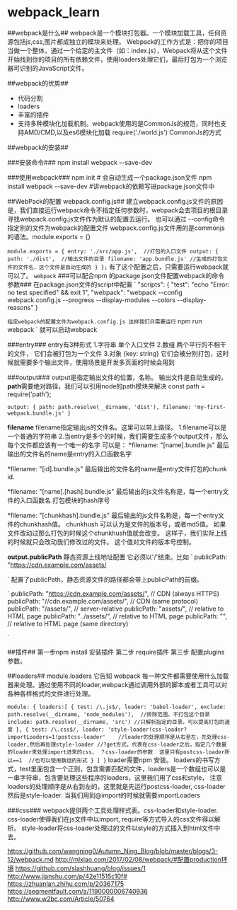 # webpack_learn
##webpack是什么##
webpack是一个模块打包器。一个模块加载工具，任何资源包括js,css,图片都成独立的模块来处理。
Webpack的工作方式是：把你的项目当做一个整体，通过一个给定的主文件（如：index.js），Webpack将从这个文件开始找到你的项目的所有依赖文件，使用loaders处理它们，最后打包为一个浏览器可识别的JavaScript文件。

##webpack的优势##
* 代码分割
* loaders
* 丰富的插件
* 支持多种模块化加载机制。webpack使用的是CommonJs的规范，同时也支持AMD/CMD,以及es6模块化加载
	require('./world.js')  CommonJs的方式


##webpack的安装##

###安装命令###
npm install webpack --save-dev 

###使用webpack###
npm init # 会自动生成一个package.json文件
npm install webpack --save-dev  #讲webpack的依赖写进package.json文件中

##WebPack的配置 webpack.config.js##
建立webpack.config.js文件的原因是，我们直接运行webpack命令不指定任何参数时，webpack会去项目的根目录寻找webpack.config.js文件作为默认的配置去运行。
也可以通过 --config命令指定别的文件为webpack的配置文件
webpack.config.js文件用的是commonjs的语法。module.exports = {}

`
	module.exports = {
    	entry: './src/app.js',  //打包的入口文件
    	output: {
        	path: './dist',  //输出文件的目录
        	filename: 'app.bundle.js' //生成的打包文件的文件名，这个文件是自动生成的
     	}
 	};
`
有了这个配置之后，只需要运行webpack就可以了。
`
	webpack
`
###可以配合npm 的package.json文件配置webpack的命令参数###
在package.json文件的script中配置
`
	"scripts": {
    	"test": "echo \"Error: no test specified\" && exit 1",
    	"webpack": "webpack --config webpack.config.js --progress --display-modules --colors --display-reasons"
  	}

`
指定webpack的配置文件为webpack.config.js
这样我们只需要运行
`
	npm run webpack
`
就可以启动webpack

###entry###
entry有3种形式
1.字符串  单个入口文件
2.数组    两个平行的不相干的文件， 它们会被打包为一个文件
3.对象    {key: string} 它们会被分别打包，这时候就需要多个输出文件，使用场景是开发多页面的时候会用到

###output###
output是指定输出文件的位置，名称。 输出文件是自动生成的。
**path**需要绝对路径，我们可以引用node的path模块来解决
const path = require('path'); 

` output: {
    path: path.resolve(__dirname, 'dist'),
    filename: 'my-first-webpack.bundle.js'
  }
`

**filename**
filename指定输出js的文件名。这里可以带上路径。
1.filename可以是一个普通的字符串
2.当entry是多个的时候，我们需要生成多个output文件，那么每个文件都应该有一个唯一的名字
可以是：
*filename: "[name].bundle.js"
最后输出的文件名的name是entry的入口函数名字

*filename: "[id].bundle.js"
最后输出的文件名的name是entry文件打包的chunk id.

*filename: "[name].[hash].bundle.js"
最后输出的js文件名称是，每一个entry文件的入口函数名.打包模块的hash序号

*filename: "[chunkhash].bundle.js"
最后输出的js文件名称是，每一个entry文件的chunkhash值。
chunkhush 可以认为是文件的版本号，或者md5值。 如果文件改动过那么打包的时候这个chunkhush值就会改变。 这样子，我们实际上线的时候就只会改动我们修改过的文件。 这个值对文件的版本号控制。  


**output.publicPath**
静态资源上线地址配置 
它必须以'/'结束。比如
`
  publicPath: "https://cdn.example.com/assets/

`
配置了publicPath，静态资源文件的路径都会带上publicPath的前缀。 

`
  publicPath: "https://cdn.example.com/assets/", // CDN (always HTTPS)
  publicPath: "//cdn.example.com/assets/", // CDN (same protocol)
  publicPath: "/assets/", // server-relative
  publicPath: "assets/", // relative to HTML page
  publicPath: "../assets/", // relative to HTML page
  publicPath: "", // relative to HTML page (same directory)

`

##插件##
第一步npm install 安装插件
第二步 require插件
第三步 配置plugins参数。




##loaders##
module.loaders 它告知 webpack 每一种文件都需要使用什么加载器来处理。通过使用不同的loader,webpack通过调用外部的脚本或者工具可以对各种各样格式的文件进行处理。

`
  module: {
    loaders:[
      {
        test: /\.js$/,
        loader: 'babel-loader',
        exclude: path.resolve(__dirname, 'node_modules'),  //排除范围，不打包这个目录
        include: path.resolve(__dirname, 'src') //只解析指定的目录，可以提高打包的速度
      },
      {
        test: /\.css$/,
        loader: 'style-loader!css-loader?importLoaders=1!postcss-loader'    //loader的处理顺序是从右至左，先处理css-loader,然后再处理style-loader
         //?get方式，代表在css-loader之后，指定几个数量的loader来处理import进来的css， ？css-loader的参数  这里只有postcss-loader所以==1 
         //也可以使用数组的形式
      }
    ]
  }
`
loader需要npm 安装。
loaders的书写方式，test里面包含一个正则，包含需要匹配的文件，loaders是一个数组也可以是一串字符串，包含要处理这些程序的loaders，这里我们用了css和style，
注意loaders的处理顺序是从右到左的，这里就是先运行postcss-loader, css-loader然后是style-loader. 当我们用到@import的时候就需要importLoaders

###css###
webpack提供两个工具处理样式表。css-loader和style-loader.
css-loader使得我们在js文件中以import, require等方式导入的css文件得以解析。
style-loader将css-loader处理过的文件以style的方式插入到html文件中去。






https://github.com/wangning0/Autumn_Ning_Blog/blob/master/blogs/3-12/webpack.md
http://mlxiao.com/2017/02/08/webpack/#配置production环境
https://github.com/slashhuang/blog/issues/1
http://www.jianshu.com/p/42e11515c10f#
https://zhuanlan.zhihu.com/p/20367175
https://segmentfault.com/a/1190000006740936
http://www.w2bc.com/Article/50764






